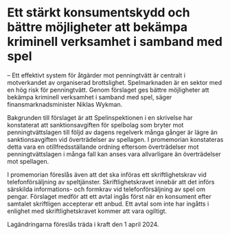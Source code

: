 # Ett stärkt konsumentskydd och bättre möjligheter att bekämpa kriminell verksamhet i samband med spel

– Ett effektivt system för åtgärder mot penningtvätt är centralt i motverkandet av organiserad brottslighet. Spelmarknaden är en sektor med en hög risk för penningtvätt. Genom förslaget ges bättre möjligheter att bekämpa kriminell verksamhet i samband med spel, säger finansmarknadsminister Niklas Wykman.

Bakgrunden till förslaget är att Spelinspektionen i en skrivelse har konstaterat att sanktionsavgiften för spelbolag som bryter mot penningtvättslagen till följd av dagens regelverk många gånger är lägre än sanktionsavgiften vid överträdelser av spellagen. I promemorian konstateras detta vara en otillfredsställande ordning eftersom överträdelser mot penningtvättslagen i många fall kan anses vara allvarligare än överträdelser mot spellagen.

I promemorian föreslås även att det ska införas ett skriftlighetskrav vid telefonförsäljning av speltjänster. Skriftlighetskravet innebär att det införs särskilda informations\- och formkrav vid telefonförsäljning av spel om pengar. Förslaget medför att ett avtal ingås först när en konsument efter samtalet skriftligen accepterar ett anbud. Ett avtal som inte har ingåtts i enlighet med skriftlighetskravet kommer att vara ogiltigt.

Lagändringarna föreslås träda i kraft den 1 april 2024\.
